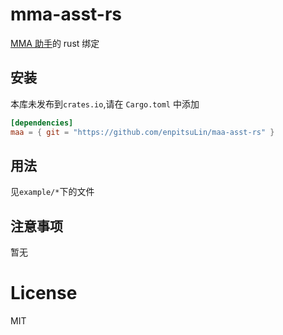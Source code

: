 # mma-asst-rs

[MMA 助手](https://github.com/MaaAssistantArknights/MaaAssistantArknights)的 rust 绑定

## 安装

本库未发布到`crates.io`,请在 `Cargo.toml` 中添加

```toml
[dependencies]
maa = { git = "https://github.com/enpitsuLin/maa-asst-rs" }
```

## 用法

见`example/*`下的文件

## 注意事项

暂无

# License

MIT
